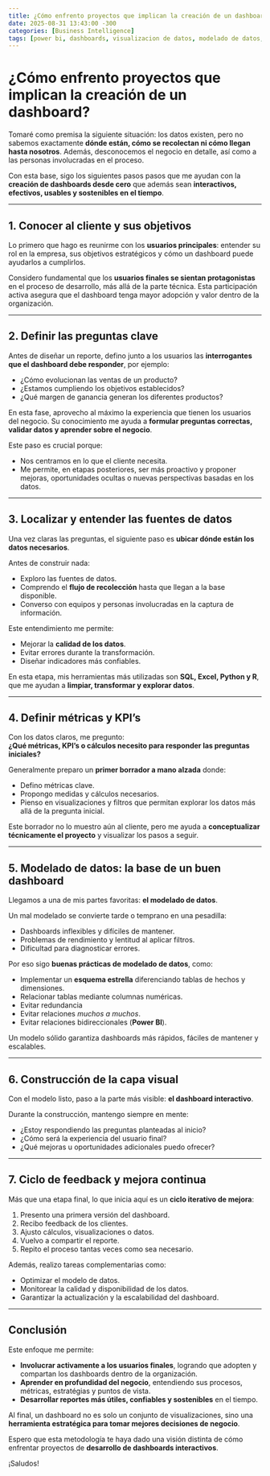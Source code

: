 ```yaml
---
title: ¿Cómo enfrento proyectos que implican la creación de un dashboard?
date: 2025-08-31 13:43:00 -300
categories: [Business Intelligence]
tags: [power bi, dashboards, visualizacion de datos, modelado de datos, sql, python, analisis de datos, mejores practicas bi, kpi, storytelling, data-driven decisions]
---
```


# ¿Cómo enfrento proyectos que implican la creación de un dashboard?  

Tomaré como premisa la siguiente situación: los datos existen, pero no sabemos exactamente **dónde están, cómo se recolectan ni cómo llegan hasta nosotros**. Además, desconocemos el negocio en detalle, así como a las personas involucradas en el proceso.  

Con esta base, sigo los siguientes pasos pasos que me ayudan con la **creación de dashboards desde cero** que además sean **interactivos, efectivos, usables y sostenibles en el tiempo**.  

---

## 1. Conocer al cliente y sus objetivos  

Lo primero que hago es reunirme con los **usuarios principales**: entender su rol en la empresa, sus objetivos estratégicos y cómo un dashboard puede ayudarlos a cumplirlos.  

Considero fundamental que los **usuarios finales se sientan protagonistas** en el proceso de desarrollo, más allá de la parte técnica. Esta participación activa asegura que el dashboard tenga mayor adopción y valor dentro de la organización. 

---

## 2. Definir las preguntas clave  

Antes de diseñar un reporte, defino junto a los usuarios las **interrogantes que el dashboard debe responder**, por ejemplo:  

- ¿Cómo evolucionan las ventas de un producto?  
- ¿Estamos cumpliendo los objetivos establecidos?  
- ¿Qué margen de ganancia generan los diferentes productos?  

En esta fase, aprovecho al máximo la experiencia que tienen los usuarios del negocio. Su conocimiento me ayuda a **formular preguntas correctas, validar datos y aprender sobre el negocio**.  

Este paso es crucial porque:  
- Nos centramos en lo que el cliente necesita.  
- Me permite, en etapas posteriores, ser más proactivo y proponer mejoras, oportunidades ocultas o nuevas perspectivas basadas en los datos.  

---

## 3. Localizar y entender las fuentes de datos  

Una vez claras las preguntas, el siguiente paso es **ubicar dónde están los datos necesarios**.  

Antes de construir nada:  
- Exploro las fuentes de datos.  
- Comprendo el **flujo de recolección** hasta que llegan a la base disponible.  
- Converso con equipos y personas involucradas en la captura de información.  

Este entendimiento me permite:  
- Mejorar la **calidad de los datos**.  
- Evitar errores durante la transformación.  
- Diseñar indicadores más confiables.  

En esta etapa, mis herramientas más utilizadas son **SQL, Excel, Python y R**, que me ayudan a **limpiar, transformar y explorar datos**.  

---

## 4. Definir métricas y KPI’s  

Con los datos claros, me pregunto:  
**¿Qué métricas, KPI’s o cálculos necesito para responder las preguntas iniciales?**  

Generalmente preparo un **primer borrador a mano alzada** donde:  
- Defino métricas clave.  
- Propongo medidas y cálculos necesarios.  
- Pienso en visualizaciones y filtros que permitan explorar los datos más allá de la pregunta inicial.  

Este borrador no lo muestro aún al cliente, pero me ayuda a **conceptualizar técnicamente el proyecto** y visualizar los pasos a seguir.  

---

## 5. Modelado de datos: la base de un buen dashboard  

Llegamos a una de mis partes favoritas: **el modelado de datos**.  

Un mal modelado se convierte tarde o temprano en una pesadilla:  
- Dashboards inflexibles y difíciles de mantener.  
- Problemas de rendimiento y lentitud al aplicar filtros.  
- Dificultad para diagnosticar errores.  

Por eso sigo **buenas prácticas de modelado de datos**, como:  
- Implementar un **esquema estrella** diferenciando tablas de hechos y dimensiones.  
- Relacionar tablas mediante columnas numéricas.  
- Evitar redundancia
- Evitar relaciones *muchos a muchos*.  
- Evitar relaciones bidireccionales (**Power BI**).  

Un modelo sólido garantiza dashboards más rápidos, fáciles de mantener y escalables.  

---

## 6. Construcción de la capa visual  

Con el modelo listo, paso a la parte más visible: **el dashboard interactivo**.  

Durante la construcción, mantengo siempre en mente:  
- ¿Estoy respondiendo las preguntas planteadas al inicio?  
- ¿Cómo será la experiencia del usuario final?  
- ¿Qué mejoras u oportunidades adicionales puedo ofrecer?  

---

## 7. Ciclo de feedback y mejora continua  

Más que una etapa final, lo que inicia aquí es un **ciclo iterativo de mejora**:  

1. Presento una primera versión del dashboard.  
2. Recibo feedback de los clientes.  
3. Ajusto cálculos, visualizaciones o datos.  
4. Vuelvo a compartir el reporte.  
5. Repito el proceso tantas veces como sea necesario.  

Además, realizo tareas complementarias como:  
- Optimizar el modelo de datos.  
- Monitorear la calidad y disponibilidad de los datos.  
- Garantizar la actualización y la escalabilidad del dashboard.  

---

## Conclusión  

Este enfoque me permite:  
- **Involucrar activamente a los usuarios finales**, logrando que adopten y compartan los dashboards dentro de la organización.  
- **Aprender en profundidad del negocio**, entendiendo sus procesos, métricas, estratégias y puntos de vista.  
- **Desarrollar reportes más útiles, confiables y sostenibles** en el tiempo.  

Al final, un dashboard no es solo un conjunto de visualizaciones, sino una **herramienta estratégica para tomar mejores decisiones de negocio**.  

Espero que esta metodología te haya dado una visión distinta de cómo enfrentar proyectos de **desarrollo de dashboards interactivos**.  

¡Saludos!  

